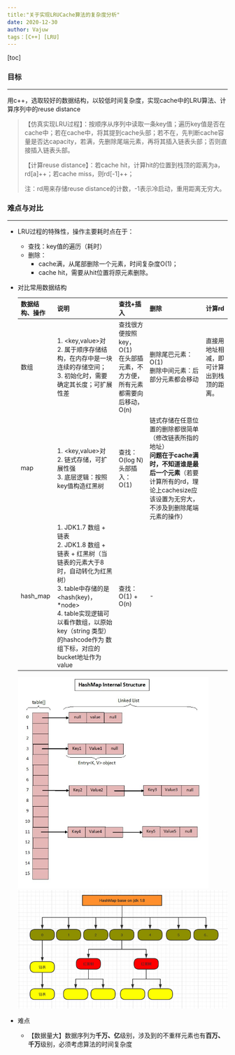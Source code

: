 ```yaml
---
title:"关于实现LRUCache算法的复杂度分析"
date: 2020-12-30
author: Vajuw
tags：[C++] [LRU]
---
```


[toc]



### 目标

---

​	用c++，选取较好的数据结构，以较低时间复杂度，实现cache中的LRU算法、计算序列中的reuse distance

> 【仿真实现LRU过程】：按顺序从序列中读取一条key值；遍历key值是否在cache中；若在cache中，将其提到cache头部；若不在，先判断cache容量是否达capacity，若满，先删除尾端元素，再将其插入链表头部；否则直接插入链表头部。
>
> 【计算reuse distance】：若cache hit，计算hit的位置到栈顶的距离为a，rd[a]++；若cache miss，则rd[-1]++；
>
> 注：rd用来存储reuse distance的计数，-1表示冷启动，重用距离无穷大。



### 难点与对比

---

- LRU过程的特殊性，操作主要耗时点在于：
  - 查找：key值的遍历（耗时）
  - 删除：
    - cache满，从尾部删除一个元素，时间复杂度O(1)；
    - cache hit，需要从hit位置将原元素删除。

- 对比常用数据结构

  | 数据结构、操作 | 说明                                                         | 查找+插入                                                    | 删除                                                         | 计算rd                                   |
  | -------------- | ------------------------------------------------------------ | ------------------------------------------------------------ | ------------------------------------------------------------ | ---------------------------------------- |
  | 数组           | 1. <key,value>对<br />2. 属于顺序存储结构，在内存中是一块连续的存储空间；<br />3. 初始化时，需要确定其长度；可扩展性差 | 查找很方便按照key，O(1)<br />在头部插元素，不方方便，所有元素都需要向后移动，O(n)<br /> | 删除尾巴元素：O(1)<br />删除中间元素：后部分元素都会移动     | 直接用地址相减，即可计算出到栈顶的距离。 |
  | map            | 1. <key,value>对<br />2. 链式存储，可扩展性强<br />3. 底层逻辑：按照key值构造红黑树 | 查找：O(log N)<br />头部插入：O(1)                           | 链式存储在任意位置的删除都很简单（修改链表所指的地址）<br />**问题在于cache满时，不知道谁是最后一个元素**（若要计算所有的rd，理论上cachesize应该设置为无穷大，不涉及到删除尾端元素的操作） |                                          |
  | hash_map       | 1. JDK1.7 数组 + 链表<br />2. JDK1.8 数组 + 链表 + 红黑树（当链表的元素大于8时，自动转化为红黑树）<br />3. table中存储的是<hash(key)，*node><br />4.  table实现逻辑可以看作数组，以原始key（string 类型）的hashcode作为 数组下标，对应的bucket地址作为value | 查找：O(1) + O(n)                                            | -                                                            |                                          |

  ​	<img src="pics/5cd1d2be77958.jpg" alt="hash_map数据结构" style="zoom: 67%;" /><img src="pics/5cd1d2c1c1cd7.jpg" alt="img" style="zoom: 67%;" />                

- 难点

  - 【数据量大】数据序列为**千万、亿**级别，涉及到的不重样元素也有**百万、千万**级别，必须考虑算法的时间复杂度



​    

　